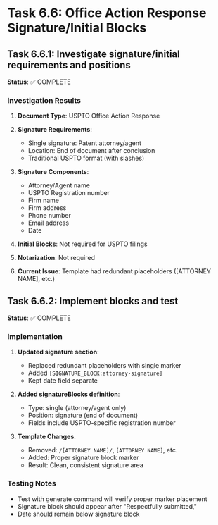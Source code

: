 # Task 6.6: Office Action Response Signature/Initial Blocks

## Task 6.6.1: Investigate signature/initial requirements and positions
**Status**: ✅ COMPLETE

### Investigation Results

1. **Document Type**: USPTO Office Action Response

2. **Signature Requirements**:
   - Single signature: Patent attorney/agent
   - Location: End of document after conclusion
   - Traditional USPTO format (with slashes)

3. **Signature Components**:
   - Attorney/Agent name
   - USPTO Registration number  
   - Firm name
   - Firm address
   - Phone number
   - Email address
   - Date

4. **Initial Blocks**: Not required for USPTO filings

5. **Notarization**: Not required

6. **Current Issue**: Template had redundant placeholders ([ATTORNEY NAME], etc.)

## Task 6.6.2: Implement blocks and test
**Status**: ✅ COMPLETE

### Implementation

1. **Updated signature section**: 
   - Replaced redundant placeholders with single marker
   - Added `[SIGNATURE_BLOCK:attorney-signature]`
   - Kept date field separate

2. **Added signatureBlocks definition**:
   - Type: single (attorney/agent only)
   - Position: signature (end of document)
   - Fields include USPTO-specific registration number

3. **Template Changes**:
   - Removed: `/[ATTORNEY NAME]/`, `[ATTORNEY NAME]`, etc.
   - Added: Proper signature block marker
   - Result: Clean, consistent signature area

### Testing Notes
- Test with generate command will verify proper marker placement
- Signature block should appear after "Respectfully submitted,"
- Date should remain below signature block 